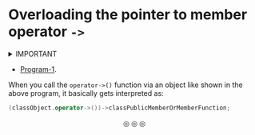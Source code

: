 # Overloading the pointer to member operator `->`

<details>
<summary>IMPORTANT</summary>
The `operator->()` must return a <strong>pointer to the class</strong> in which it's defined.
</details>

* [Program-1](https://github.com/C0DER11101/CPP/blob/quickCPP/OperatorOverloading/Programs/main10.cpp).

When you call the `operator->()` function via an object like shown in the above program, it basically gets interpreted as:

```c++
(classObject.operator->())->classPublicMemberOrMemberFunction;
```

<p align="center">
&#9678; &#9678; &#9678;
</p>
